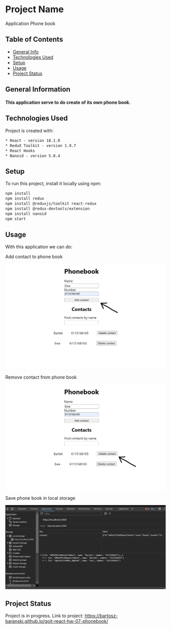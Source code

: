 # Project Name

Application Phone book

## Table of Contents

- [General Info](#general-information)
- [Technologies Used](#technologies-used)
- [Setup](#setup)
- [Usage](#usage)
- [Project Status](#project-status)

## General Information

#### This application serve to do create of its own phone book.

## Technologies Used

Project is created with:

```
* React - version 18.1.0
* ReduX Toolkit - version 1.9.7
* React Hooks
* Nanoid - version 5.0.4
```

## Setup

To run this project, install it locally using npm:

```
npm install
npm install redux
npm install @reduxjs/toolkit react-redux
npm install @redux-devtools/extension
npm install nanoid
npm start
```

## Usage

With this application we can do:

Add contact to phone book

![Add](./img/add.png)

Remove contact from phone book

![Delete](./img/deleete.png)

Save phone book in local storage

![LocalStorage](./img/LSPhonebook.png)

## Project Status

Project is in progress. Link to project:
https://bartosz-baranski.github.io/goit-react-hw-07-phonebook/
